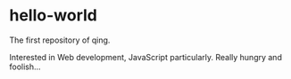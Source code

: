 hello-world
===========

The first repository of qing.

Interested in Web development, JavaScript particularly.
Really hungry and foolish...

